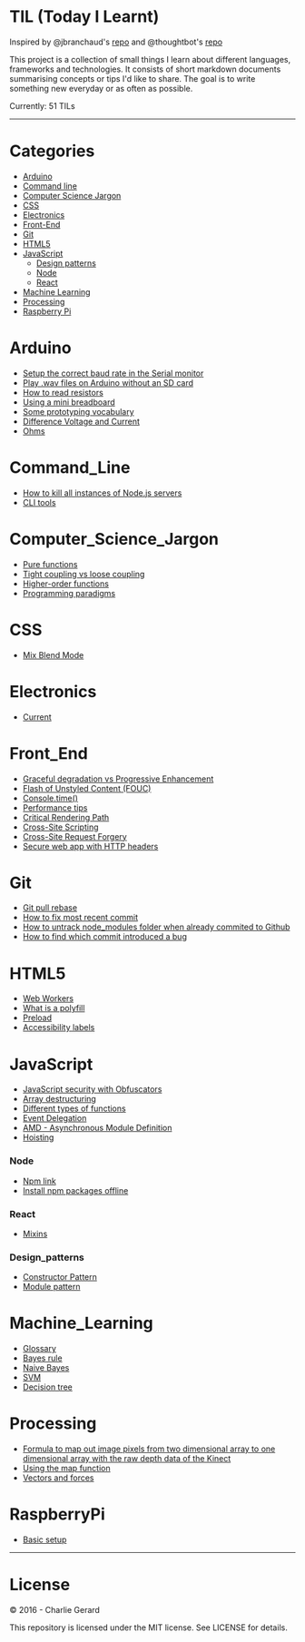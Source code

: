 # TIL (Today I Learnt)

Inspired by @jbranchaud's [repo](https://github.com/jbranchaud/til) and @thoughtbot's [repo](https://github.com/thoughtbot/til)

This project is a collection of small things I learn about different languages, frameworks and technologies.
It consists of short markdown documents summarising concepts or tips I'd like to share.
The goal is to write something new everyday or as often as possible.

Currently: 51 TILs

---

# Categories

* [Arduino](#arduino)
* [Command line](#command_line)
* [Computer Science Jargon](#computer_science_jargon)
* [CSS](#css)
* [Electronics](#electronics)
* [Front-End](#front_end)
* [Git](#git)
* [HTML5](#html5)
* [JavaScript](#javascript)
  * [Design patterns](#design_patterns)
  * [Node](#node)
  * [React](#react)
* [Machine Learning](#machine_learning)
* [Processing](#processing)
* [Raspberry Pi](#raspberryPi)


# Arduino

* [Setup the correct baud rate in the Serial monitor](arduino/baudRateSerialMonitor.md)
* [Play .wav files on Arduino without an SD card](arduino/wavFilesWithoutSdCard.md)
* [How to read resistors](arduino/resistors.md)
* [Using a mini breadboard](arduino/usingMiniBreadboard.md)
* [Some prototyping vocabulary](arduino/prototypingVocabulary.md)
* [Difference Voltage and Current](arduino/voltageCurrent.md)
* [Ohms](arduino/ohms.md)

# Command_Line

* [How to kill all instances of Node.js servers](commandLine/killNodeServers.md)
* [CLI tools](commandLine/cliTools.md)

# Computer_Science_Jargon
* [Pure functions](csJargon/pureFunctions.md)
* [Tight coupling vs loose coupling](csJargon/tightCouplingLooseCoupling.md)
* [Higher-order functions](csJargon/higherOrderFunctions.md)
* [Programming paradigms](csJargon/programmingParadigms.md)

# CSS
* [Mix Blend Mode](css/mixBlendMode.md)

# Electronics
* [Current](electronics/current.md)

# Front_End
* [Graceful degradation vs Progressive Enhancement](frontEnd/gracefulDegradationVsProgressiveEnhancement.md)
* [Flash of Unstyled Content (FOUC)](frontEnd/FOUC.md)
* [Console.time()](frontEnd/consoleTime.md)
* [Performance tips](frontEnd/performanceTips.md)
* [Critical Rendering Path](frontEnd/CriticalRenderingPath.md)
* [Cross-Site Scripting](frontEnd/CrossSiteScripting.md)
* [Cross-Site Request Forgery](frontEnd/CrossSiteRequestForgery.md)
* [Secure web app with HTTP headers](frontEnd/secureWebAppHTTPHeaders.md)

# Git

* [Git pull rebase](git/rebase.md)
* [How to fix most recent commit](git/amend.md)
* [How to untrack node_modules folder when already commited to Github](git/untrack_node_modules.md)
* [How to find which commit introduced a bug](git/git_bisect.md)

# HTML5

* [Web Workers](html/webWorkers.md)
* [What is a polyfill](html/polyfill.md)
* [Preload](html/preload.md)
* [Accessibility labels](html/accessibilityLabels.md)

# JavaScript

* [JavaScript security with Obfuscators](javascript/obfuscators.md)
* [Array destructuring](javascriot/destructuring.md)
* [Different types of functions](javascript/typesFunctions.md)
* [Event Delegation](javascript/eventDelegation.md)
* [AMD - Asynchronous Module Definition](javascript/amd.md)
* [Hoisting](javascript/hoisting.md)

### Node

* [Npm link](javascript/node/npmLink.md)
* [Install npm packages offline](javascript/node/installNpmPackagesOffline.md)

### React

* [Mixins](javascript/react/mixins.md)

### Design_patterns

* [Constructor Pattern](javascript/design_patterns/constructorPattern.md)
* [Module pattern](javascript/design_patterns/modulePattern.md)


# Machine_Learning

* [Glossary](machine_learning/glossary.md)
* [Bayes rule](machine_learning/bayesRule.md)
* [Naive Bayes](machine_learning/naiveBayes.md)
* [SVM](machine_learning/svm.md)
* [Decision tree](machine_learning/decisionTree.md)

# Processing

* [Formula to map out image pixels from two dimensional array to one dimensional array with the raw depth data of the Kinect](processing/rawDepthPixels.md)
* [Using the map function](processing/mapFunction.md)
* [Vectors and forces](processing/vectorsAndForces.md)

# RaspberryPi

* [Basic setup](raspberryPi/basicSetup.md)

---

# License

 © 2016 - Charlie Gerard

 This repository is licensed under the MIT license. See LICENSE for details.
